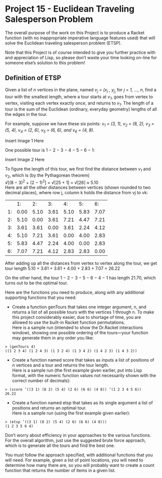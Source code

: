 # Project 15 - Euclidean Traveling Salesperson Problem

The overall purpose of the work on this Project is to produce a Racket function (with no inappropriate imperative language features used) that will solve the Euclidean traveling salesperson problem (ETSP).

Note that this Project is of course intended to give you further practice with and appreciation of Lisp, so please don’t waste your time looking on-line for someone else’s solution to this problem!

## Definition of ETSP

Given a list of *n* vertices in the plane, named *v<sub>j</sub> = (x<sub>j</sub> , y<sub>j<sub>)* for *j = 1, ..., n*, find a *tour* with the smallest length, where a tour starts at *v<sub>1</sub>*, goes from vertex to vertex, visiting each vertex exactly once, and returns to *v<sub>1</sub>*. The length of a tour is the sum of the Euclidean (ordinary, everyday geometry) lengths of all the edges in the tour.

For example, suppose we have these six points: *v<sub>1</sub> = (3, 1), v<sub>2</sub> = (8, 2), v<sub>3</sub> = (5, 4), v<sub>4</sub> = (2, 6), v<sub>5</sub> = (6, 6), and v<sub>6</sub> = (4, 8)*.

Insert Image 1 Here

One possible tour is 1 − 2 − 3 − 4 − 5 − 6 − 1:

Insert Image 2 Here

To figure the length of this tour, we first find the distance between *v<sub>1</sub>* and *v<sub>2</sub>*, which is (by the Pythagorean theorem)  
&Sqrt;[(8 − 3)<sup>2</sup> + (2 − 1)<sup>2</sup>] = &Sqrt;[25 + 1] = &Sqrt;[26] &thickapprox; 5.10  
Here are all the other distances between vertices (shown rounded to two decimal places), where row j, column k holds the distance from vj to vk:

<table>
  <tr>
    <td></td>
    <td>1:</td>
    <td>2:</td>
    <td>3:</td>
    <td>4:</td>
    <td>5:</td>
    <td>6:</td>
  </tr>
  <tr>
    <td>1:</td>
    <td>0.00</td>
    <td>5.10</td>
    <td>3.61</td>
    <td>5.10</td>
    <td>5.83</td>
    <td>7.07</td>
  </tr>
  <tr>
    <td>2:</td>
    <td>5.10</td>
    <td>0.00</td>
    <td>3.61</td>
    <td>7.21</td>
    <td>4.47</td>
    <td>7.21</td>
  </tr>
  <tr>
    <td>3:</td>
    <td>3.61</td>
    <td>3.61</td>
    <td>0.00</td>
    <td>3.61</td>
    <td>2.24</td>
    <td>4.12</td>
  </tr>
  <tr>
    <td>4:</td>
    <td>5.10</td>
    <td>7.21</td>
    <td>3.61</td>
    <td>0.00</td>
    <td>4.00</td>
    <td>2.83</td>
  </tr>
  <tr>
    <td>5:</td>
    <td>5.83</td>
    <td>4.47</td>
    <td>2.24</td>
    <td>4.00</td>
    <td>0.00</td>
    <td>2.83</td>
  </tr>
  <tr>
    <td>6:</td>
    <td>7.07</td>
    <td>7.21</td>
    <td>4.12</td>
    <td>2.83</td>
    <td>2.83</td>
    <td>0.00</td>
  </tr>
  
</table>  

After adding up all the distances from vertex to vertex along the tour, we get tour length 
5.10 + 3.61 + 3.61 + 4.00 + 2.83 + 7.07 = 26.22 

On the other hand, the tour 1 − 2 − 3 − 5 − 6 − 4 − 1 has length 21.70, which turns out to be the optimal tour.

Here are the functions you need to produce, along with any additional supporting functions that you need:
- Create a function genTours that takes one integer argument, n, and returns a list of all possible tours with the vertices 1 through n. To make this project considerably easier, due to shortage of time, you are allowed to use the built-in Racket function permutations.  
Here is a sample run (intended to show the Dr.Racket interactions window), showing one possible ordering of the tours—your function may generate them in any order you like:  
```console
> (genTours 4)
((1 2 3 4) (1 2 4 3) (1 3 2 4) (1 3 4 2) (1 4 2 3) (1 4 3 2))
```
- Create a function named score that takes as inputs a list of positions of n vertices and a tour and returns the tour length.  
Here is a sample run (the first example given earlier, put into Lisp format, with the numeric function values not necessarily shown with the correct number of decimals):  
```console
> (score ’((3 1) (8 2) (5 4) (2 6) (6 6) (4 8)) ’(1 2 3 4 5 6))
26.22
```
- Create a function named etsp that takes as its single argument a list of positions and returns an optimal tour.  
Here is a sample run (using the first example given earlier):
```console
> (etsp ’((3 1) (8 2) (5 4) (2 6) (6 6) (4 8)))
(1 2 3 5 6 4)
```

Don’t worry about efficiency in your approaches to the various functions. For the overall algorithm, just use the suggested brute force approach, which is to generate all the tours and find the best one. 

You must follow the approach specified, with additional functions that you will need. For example, given a list of point locations, you will need to determine how many there are, so you will probably want to create a count function that returns the number of items in a given list.
